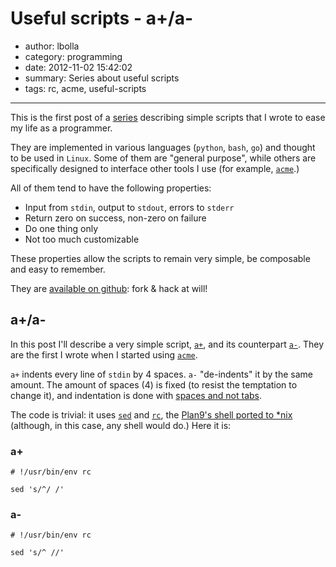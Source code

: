 # Useful scripts - a+/a-

- author: lbolla
- category: programming
- date: 2012-11-02 15:42:02
- summary: Series about useful scripts
- tags: rc, acme, useful-scripts

----------------

This is the first post of a [series][1] describing simple scripts that I wrote
to ease my life as a programmer.

They are implemented in various languages (`python`, `bash`, `go`) and thought
to be used in `Linux`. Some of them are "general purpose", while others are
specifically designed to interface other tools I use (for example,
[`acme`][2].)

All of them tend to have the following properties:

*   Input from `stdin`, output to `stdout`, errors to `stderr`
*   Return zero on success, non-zero on failure
*   Do one thing only
*   Not too much customizable

These properties allow the scripts to remain very simple, be composable and
easy to remember.

They are [available on github][3]: fork & hack at will!

## a+/a-

In this post I'll describe a very simple script, [`a+`][4], and its counterpart
[`a-`][5]. They are the first I wrote when I started using [`acme`][2].

`a+` indents every line of `stdin` by 4 spaces. `a-` "de-indents" it by the
same amount. The amount of spaces (4) is fixed (to resist the temptation to
change it), and indentation is done with [spaces and not tabs][6].

The code is trivial: it uses [`sed`][7] and [`rc`][8], the [Plan9's shell
ported to *nix][9] (although, in this case, any shell would do.) Here it is:

### a+

    # !/usr/bin/env rc  

    sed 's/^/ /'  

### a-

    # !/usr/bin/env rc  

    sed 's/^ //'  

 [1]: /blog/tag/useful-scripts/
 [2]: http://acme.cat-v.org/
 [3]: https://github.com/lbolla/cmd
 [4]: https://github.com/lbolla/cmd/blob/master/a%2B
 [5]: https://github.com/lbolla/cmd/blob/master/a-
 [6]: http://www.python.org/dev/peps/pep-0008/#tabs-or-spaces
 [7]: http://swtch.com/plan9port/man/man1/sed.html
 [8]: http://swtch.com/plan9port/man/man1/rc.html
 [9]: http://swtch.com/plan9port/
